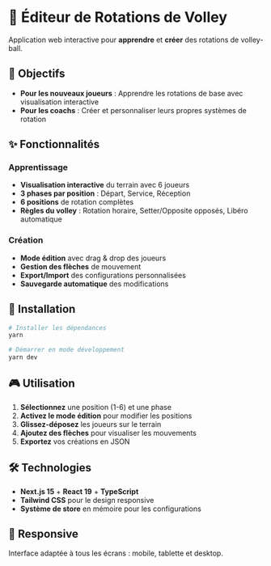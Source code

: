 # 🏐 Éditeur de Rotations de Volley

Application web interactive pour **apprendre** et **créer** des rotations de volley-ball.

## 🎯 Objectifs

- **Pour les nouveaux joueurs** : Apprendre les rotations de base avec visualisation interactive
- **Pour les coachs** : Créer et personnaliser leurs propres systèmes de rotation

## ✨ Fonctionnalités

### Apprentissage
- **Visualisation interactive** du terrain avec 6 joueurs
- **3 phases par position** : Départ, Service, Réception
- **6 positions** de rotation complètes
- **Règles du volley** : Rotation horaire, Setter/Opposite opposés, Libéro automatique

### Création
- **Mode édition** avec drag & drop des joueurs
- **Gestion des flèches** de mouvement
- **Export/Import** des configurations personnalisées
- **Sauvegarde automatique** des modifications

## 🚀 Installation

```bash
# Installer les dépendances
yarn

# Démarrer en mode développement
yarn dev
```

## 🎮 Utilisation

1. **Sélectionnez** une position (1-6) et une phase
2. **Activez le mode édition** pour modifier les positions
3. **Glissez-déposez** les joueurs sur le terrain
4. **Ajoutez des flèches** pour visualiser les mouvements
5. **Exportez** vos créations en JSON

## 🛠️ Technologies

- **Next.js 15** + **React 19** + **TypeScript**
- **Tailwind CSS** pour le design responsive
- **Système de store** en mémoire pour les configurations

## 📱 Responsive

Interface adaptée à tous les écrans : mobile, tablette et desktop.